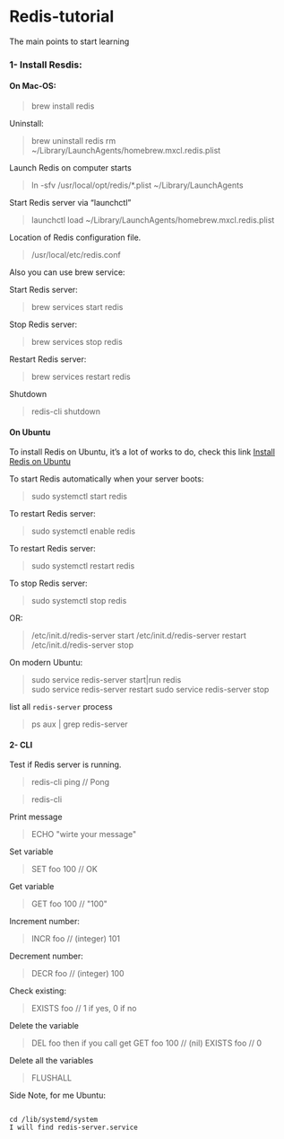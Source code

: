# Redis-tutorial
The main points to start learning

### 1- Install Resdis:

#### On Mac-OS:
> brew install redis

Uninstall: 
> brew uninstall redis
> rm ~/Library/LaunchAgents/homebrew.mxcl.redis.plist

Launch Redis on computer starts
> ln -sfv /usr/local/opt/redis/*.plist ~/Library/LaunchAgents

Start Redis server via “launchctl”
> launchctl load ~/Library/LaunchAgents/homebrew.mxcl.redis.plist

Location of Redis configuration file.
> /usr/local/etc/redis.conf

Also you can use brew service:

Start Redis server:
> brew services start redis

Stop Redis server:
> brew services stop redis

Restart Redis server:
> brew services restart redis

Shutdown
> redis-cli shutdown

#### On Ubuntu
To install Redis on Ubuntu, it’s a lot of works to do, check this link
[Install Redis on Ubuntu](https://www.digitalocean.com/community/tutorials/how-to-install-and-configure-redis-on-ubuntu-16-04)


To start Redis automatically when your server boots:
> sudo systemctl start redis

To restart Redis server:
> sudo systemctl enable redis

To restart Redis server:
> sudo systemctl restart redis

To stop Redis server:
> sudo systemctl stop redis

OR:

> /etc/init.d/redis-server start
> /etc/init.d/redis-server restart
> /etc/init.d/redis-server stop

On modern Ubuntu:
> sudo service redis-server start|run redis  
> sudo service redis-server restart 
> sudo service redis-server stop 

list all `redis-server` process 
> ps aux | grep redis-server

#### 2- CLI
Test if Redis server is running.
> redis-cli ping
// Pong

> redis-cli

Print message
> ECHO "wirte your message"

Set variable
> SET foo 100 // OK

Get variable
> GET foo 100 // "100"

Increment number:
> INCR foo // (integer) 101

Decrement number:
> DECR foo // (integer) 100

Check existing:
> EXISTS foo // 1 if yes, 0 if no

Delete the variable
> DEL foo
then if you call get
> GET foo 100 // (nil)
> EXISTS foo //  0 

Delete all the variables
> FLUSHALL




Side Note, for me
Ubuntu:
```

cd /lib/systemd/system
I will find redis-server.service

```

